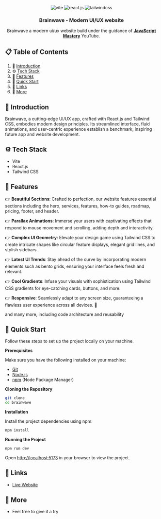 <div align="center">
  <div>
    <img src="https://img.shields.io/badge/-Vite-black?style=for-the-badge&logoColor=white&logo=vite&color=646CFF" alt="vite" />
    <img src="https://img.shields.io/badge/-React_JS-black?style=for-the-badge&logoColor=white&logo=react&color=61DAFB" alt="react.js" />
    <img src="https://img.shields.io/badge/-Tailwind_CSS-black?style=for-the-badge&logoColor=white&logo=tailwindcss&color=06B6D4" alt="tailwindcss" />
  </div>

  <h3 align="center"> Brainwave - Modern UI/UX website</h3>

   <div align="center">
     Brainwave a modern ui/ux website build under the guidance of <a href="https://www.youtube.com/@javascriptmastery/videos" target="_blank"><b>JavaScript Mastery</b></a> YouTube.
    </div>
</div>

## 📋 <a name="table">Table of Contents</a>

1. 🤖 [Introduction](#introduction)
2. ⚙️ [Tech Stack](#tech-stack)
3. 🔋 [Features](#features)
4. 🤸 [Quick Start](#quick-start)
5. 🔗 [Links](#links)
7. 🚀 [More](#more)

## <a name="introduction">🤖 Introduction</a>

Brainwave, a cutting-edge UI/UX app, crafted with React.js and Tailwind CSS, embodies modern design principles. Its streamlined interface, fluid animations, and user-centric experience establish a benchmark, inspiring future app and website development.

## <a name="tech-stack">⚙️ Tech Stack</a>

- Vite
- React.js
- Tailwind CSS

## <a name="features">🔋 Features</a>

👉 **Beautiful Sections**: Crafted to perfection, our website features essential sections including the hero, services, features, how-to guides, roadmap, pricing, footer, and header.

👉 **Parallax Animations**: Immerse your users with captivating effects that respond to mouse movement and scrolling, adding depth and interactivity.

👉 **Complex UI Geometry**: Elevate your design game using Tailwind CSS to create intricate shapes like circular feature displays, elegant grid lines, and stylish sidebars.

👉 **Latest UI Trends**: Stay ahead of the curve by incorporating modern elements such as bento grids, ensuring your interface feels fresh and relevant.

👉 **Cool Gradients**: Infuse your visuals with sophistication using Tailwind CSS gradients for eye-catching cards, buttons, and more.

👉 **Responsive**: Seamlessly adapt to any screen size, guaranteeing a flawless user experience across all devices. 🌟

and many more, including code architecture and reusability

## <a name="quick-start">🤸 Quick Start</a>

Follow these steps to set up the project locally on your machine.

**Prerequisites**

Make sure you have the following installed on your machine:

- [Git](https://git-scm.com/)
- [Node.js](https://nodejs.org/en)
- [npm](https://www.npmjs.com/) (Node Package Manager)

**Cloning the Repository**

```bash
git clone 
cd brainwave
```

**Installation**

Install the project dependencies using npm:

```bash
npm install
```

**Running the Project**

```bash
npm run dev
```

Open [http://localhost:5173](http://localhost:5173) in your browser to view the project.


## <a name="links">🔗 Links</a>

- [Live Website](https://stately-babka-6cd88d.netlify.app/)

## <a name="more">🚀 More</a>

- Feel free to give it a try

